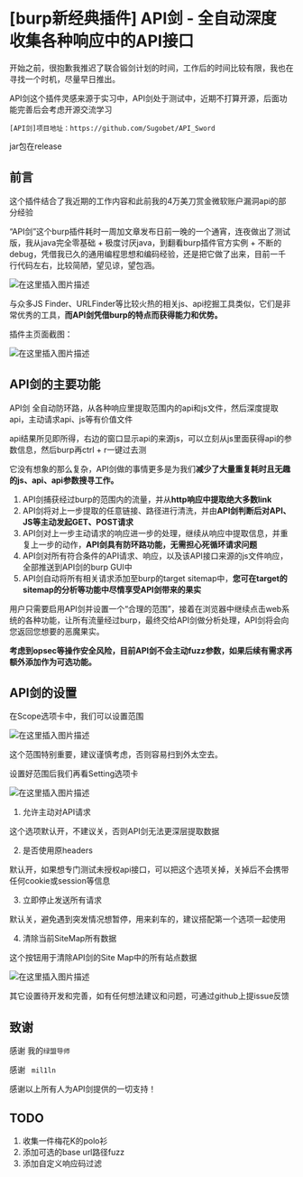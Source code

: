 # [burp新经典插件] API剑 -  全自动深度 收集各种响应中的API接口

开始之前，很抱歉我推迟了联合锻剑计划的时间，工作后的时间比较有限，我也在寻找一个时机，尽量早日推出。

API剑这个插件灵感来源于实习中，API剑处于测试中，近期不打算开源，后面功能完善后会考虑开源交流学习

	[API剑]项目地址：https://github.com/Sugobet/API_Sword

jar包在release
## 前言

这个插件结合了我近期的工作内容和此前我的4万美刀赏金微软账户漏洞api的部分经验

“API剑”这个burp插件耗时一周加文章发布日前一晚的一个通宵，连夜做出了测试版，我从java完全零基础 + 极度讨厌java，到翻看burp插件官方实例 + 不断的debug，凭借我已久的通用编程思想和编码经验，还是把它做了出来，目前一千行代码左右，比较简陋，望见谅，望包涵。

![在这里插入图片描述](https://i-blog.csdnimg.cn/direct/388ed286aff845ce8863640b37d4636e.png)

与众多JS Finder、URLFinder等比较火热的相关js、api挖掘工具类似，它们是非常优秀的工具，**而API剑凭借burp的特点而获得能力和优势。**

插件主页面截图：

![在这里插入图片描述](https://i-blog.csdnimg.cn/direct/c23a7d7924924224810dc777c0e4e1bc.png)

## API剑的主要功能

API剑 全自动防环路，从各种响应里提取范围内的api和js文件，然后深度提取api，主动请求api、js等有价值文件

api结果所见即所得，右边的窗口显示api的来源js，可以立刻从js里面获得api的参数信息，然后burp再ctrl + r一键过去测

它没有想象的那么复杂，API剑做的事情更多是为我们**减少了大量重复耗时且无趣的js、api、api参数搜寻工作。**

1. API剑捕获经过burp的范围内的流量，并从**http响应中提取绝大多数link**
2. API剑将对上一步提取的任意链接、路径进行清洗，并由**API剑判断后对API、JS等主动发起GET、POST请求**
3. API剑对上一步主动请求的响应进一步的处理，继续从响应中提取信息，并重复上一步的动作，**API剑具有防环路功能，无需担心死循环请求问题**
4. API剑对所有符合条件的API请求、响应，以及该API接口来源的js文件响应，全部推送到API剑的burp GUI中
5. API剑自动将所有相关请求添加至burp的target sitemap中，**您可在target的sitemap的分析等功能中尽情享受API剑带来的果实**

用户只需要启用API剑并设置一个“合理的范围”，接着在浏览器中继续点击web系统的各种功能，让所有流量经过burp，最终交给API剑做分析处理，API剑将会向您返回您想要的恶魔果实。

**考虑到opsec等操作安全风险，目前API剑不会主动fuzz参数，如果后续有需求再额外添加作为可选功能。**

## API剑的设置

在Scope选项卡中，我们可以设置范围

![在这里插入图片描述](https://i-blog.csdnimg.cn/direct/d99fe948bccf4783b1a04ea10fed64be.png)

这个范围特别重要，建议谨慎考虑，否则容易扫到外太空去。

设置好范围后我们再看Setting选项卡

![在这里插入图片描述](https://i-blog.csdnimg.cn/direct/bad9daf34c75401d886b0a4101b02534.png)

1. 允许主动对API请求

这个选项默认开，不建议关，否则API剑无法更深层提取数据

2. 是否使用原headers

默认开，如果想专门测试未授权api接口，可以把这个选项关掉，关掉后不会携带任何cookie或session等信息

3. 立即停止发送所有请求

默认关，避免遇到突发情况想暂停，用来刹车的，建议搭配第一个选项一起使用

4. 清除当前SiteMap所有数据

这个按钮用于清除API剑的Site Map中的所有站点数据

![在这里插入图片描述](https://i-blog.csdnimg.cn/direct/d7e8eca0e2994a65b9bae2abb8554e69.png)

其它设置待开发和完善，如有任何想法建议和问题，可通过github上提issue反馈

## 致谢

感谢 我的`绿盟导师`

感谢 ` mil1ln`

感谢以上所有人为API剑提供的一切支持！

## TODO

1. 收集一件梅花K的polo衫
2. 添加可选的base url路径fuzz
3. 添加自定义响应码过滤
